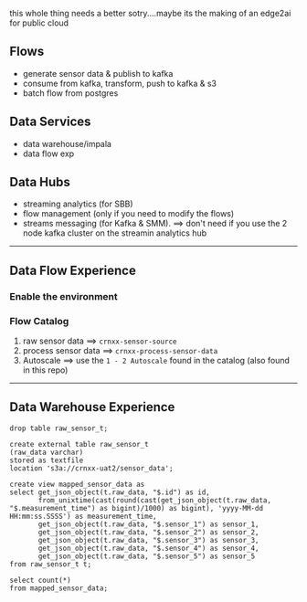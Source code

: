 this whole thing needs a better sotry....maybe its the making of an edge2ai for public cloud


## Flows

* generate sensor data & publish to kafka
* consume from kafka, transform, push to kafka & s3
* batch flow from postgres


## Data Services

* data warehouse/impala
* data flow exp


## Data Hubs

* streaming analytics (for SBB)
* flow management (only if you need to modify the flows)
* streams messaging (for Kafka & SMM). ==> don't need if you use the 2 node kafka cluster on the streamin analytics hub

---


## Data Flow Experience

### Enable the environment

### Flow Catalog

1.  raw sensor data ==> `crnxx-sensor-source`
2.  process sensor data ==> `crnxx-process-sensor-data`
3.  Autoscale ==> use the `1 - 2 Autoscale` found in the catalog (also found in this repo)


---

## Data Warehouse Experience

```
drop table raw_sensor_t;

create external table raw_sensor_t
(raw_data varchar)
stored as textfile
location 's3a://crnxx-uat2/sensor_data';

create view mapped_sensor_data as
select get_json_object(t.raw_data, "$.id") as id,
       from_unixtime(cast(round(cast(get_json_object(t.raw_data, "$.measurement_time") as bigint)/1000) as bigint), 'yyyy-MM-dd HH:mm:ss.SSSS') as measurement_time,
       get_json_object(t.raw_data, "$.sensor_1") as sensor_1,
       get_json_object(t.raw_data, "$.sensor_2") as sensor_2,
       get_json_object(t.raw_data, "$.sensor_3") as sensor_3,
       get_json_object(t.raw_data, "$.sensor_4") as sensor_4,
       get_json_object(t.raw_data, "$.sensor_5") as sensor_5
from raw_sensor_t t;

select count(*)
from mapped_sensor_data;
```






